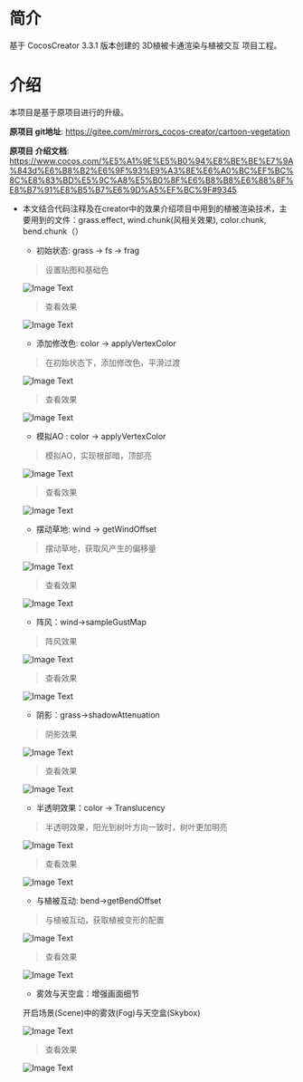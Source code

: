 # 简介
基于 CocosCreator 3.3.1 版本创建的 3D植被卡通渲染与植被交互 项目工程。

# 介绍
本项目是基于原项目进行的升级。
    
**原项目 git地址**: https://gitee.com/mirrors_cocos-creator/cartoon-vegetation

**原项目 介绍文档**: https://www.cocos.com/%E5%A1%9E%E5%B0%94%E8%BE%BE%E7%9A%843d%E6%B8%B2%E6%9F%93%E9%A3%8E%E6%A0%BC%EF%BC%8C%E8%83%BD%E5%9C%A8%E5%B0%8F%E6%B8%B8%E6%88%8F%E8%B7%91%E8%B5%B7%E6%9D%A5%EF%BC%9F#9345

* 本文结合代码注释及在creator中的效果介绍项目中用到的植被渲染技术，主要用到的文件：grass.effect, wind.chunk(风相关效果), color.chunk, bend.chunk（）

    - 初始状态: grass -> fs -> frag    
    > 设置贴图和基础色

    ![Image Text](https://github.com/cocos/cocos-awesome-tech-solutions/blob/main/image/20211126/2021112601.png)

    > 查看效果

    ![Image Text](https://github.com/cocos/cocos-awesome-tech-solutions/blob/main/image/20211126/2021112602.png)


    - 添加修改色: color -> applyVertexColor
    > 在初始状态下，添加修改色，平滑过渡

    ![Image Text](https://github.com/cocos/cocos-awesome-tech-solutions/blob/main/image/20211126/2021112603.png)

    > 查看效果

    ![Image Text](https://github.com/cocos/cocos-awesome-tech-solutions/blob/main/image/20211126/2021112604.png)


    - 模拟AO : color -> applyVertexColor
    > 模拟AO，实现根部暗，顶部亮

    ![Image Text](https://github.com/cocos/cocos-awesome-tech-solutions/blob/main/image/20211126/2021112605.png)

    > 查看效果

    ![Image Text](https://github.com/cocos/cocos-awesome-tech-solutions/blob/main/image/20211126/2021112606.png)


    - 摆动草地: wind -> getWindOffset
    > 摆动草地，获取风产生的偏移量

    ![Image Text](https://github.com/cocos/cocos-awesome-tech-solutions/blob/main/image/20211126/2021112607.png)

    > 查看效果

    ![Image Text](https://github.com/cocos/cocos-awesome-tech-solutions/blob/main/gif/20211126/2021112601.gif)


    - 阵风：wind->sampleGustMap
    > 阵风效果

    ![Image Text](https://github.com/cocos/cocos-awesome-tech-solutions/blob/main/image/20211126/2021112609.png)

    > 查看效果

    ![Image Text](https://github.com/cocos/cocos-awesome-tech-solutions/blob/main/gif/20211126/2021112602.gif)


    - 阴影：grass->shadowAttenuation
    > 阴影效果

    ![Image Text](https://github.com/cocos/cocos-awesome-tech-solutions/blob/main/image/20211126/2021112611.png)

    > 查看效果

    ![Image Text](https://github.com/cocos/cocos-awesome-tech-solutions/blob/main/image/20211126/2021112612.png)


    - 半透明效果：color -> Translucency
    > 半透明效果，阳光到树叶方向一致时，树叶更加明亮

    ![Image Text](https://github.com/cocos/cocos-awesome-tech-solutions/blob/main/image/20211126/2021112613.png)

    > 查看效果

    ![Image Text](https://github.com/cocos/cocos-awesome-tech-solutions/blob/main/image/20211126/2021112614.png)

    - 与植被互动: bend->getBendOffset
    > 与植被互动，获取植被变形的配置

    ![Image Text](https://github.com/cocos/cocos-awesome-tech-solutions/blob/main/image/20211126/2021112615.png)

    > 查看效果

    ![Image Text](https://github.com/cocos/cocos-awesome-tech-solutions/blob/main/image/20211126/2021112616.png)

    - 雾效与天空盒：增强画面细节    

    开启场景(Scene)中的雾效(Fog)与天空盒(Skybox)

    ![Image Text](https://github.com/cocos/cocos-awesome-tech-solutions/blob/main/image/20211126/2021112617.png)

    > 查看效果

    ![Image Text](https://github.com/cocos/cocos-awesome-tech-solutions/blob/main/image/20211126/2021112618.png)